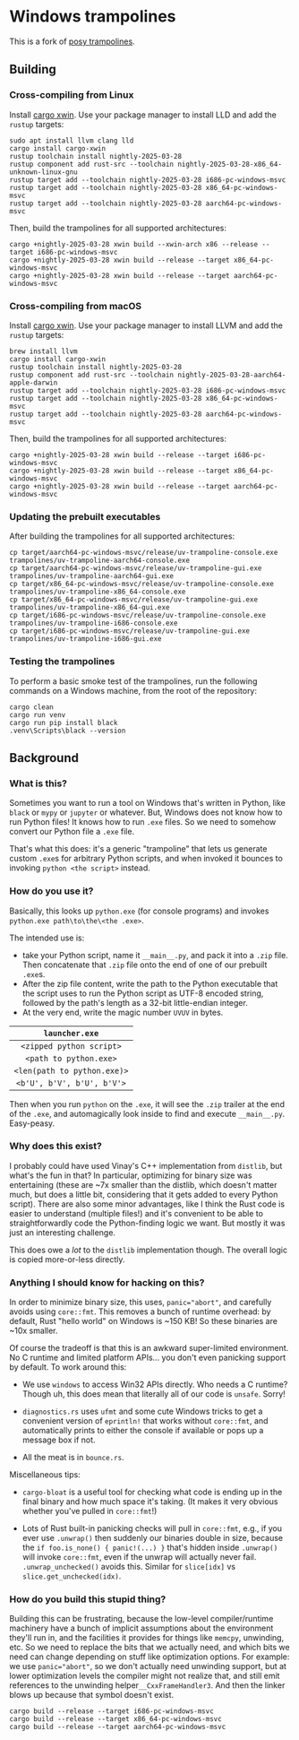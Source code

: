 # Windows trampolines

This is a fork of
[posy trampolines](https://github.com/njsmith/posy/tree/dda22e6f90f5fefa339b869dd2bbe107f5b48448/src/trampolines/windows-trampolines/posy-trampoline).

## Building

### Cross-compiling from Linux

Install [cargo xwin](https://github.com/rust-cross/cargo-xwin). Use your package manager to install
LLD and add the `rustup` targets:

```shell
sudo apt install llvm clang lld
cargo install cargo-xwin
rustup toolchain install nightly-2025-03-28
rustup component add rust-src --toolchain nightly-2025-03-28-x86_64-unknown-linux-gnu
rustup target add --toolchain nightly-2025-03-28 i686-pc-windows-msvc
rustup target add --toolchain nightly-2025-03-28 x86_64-pc-windows-msvc
rustup target add --toolchain nightly-2025-03-28 aarch64-pc-windows-msvc
```

Then, build the trampolines for all supported architectures:

```shell
cargo +nightly-2025-03-28 xwin build --xwin-arch x86 --release --target i686-pc-windows-msvc
cargo +nightly-2025-03-28 xwin build --release --target x86_64-pc-windows-msvc
cargo +nightly-2025-03-28 xwin build --release --target aarch64-pc-windows-msvc
```

### Cross-compiling from macOS

Install [cargo xwin](https://github.com/rust-cross/cargo-xwin). Use your package manager to install
LLVM and add the `rustup` targets:

```shell
brew install llvm
cargo install cargo-xwin
rustup toolchain install nightly-2025-03-28
rustup component add rust-src --toolchain nightly-2025-03-28-aarch64-apple-darwin
rustup target add --toolchain nightly-2025-03-28 i686-pc-windows-msvc
rustup target add --toolchain nightly-2025-03-28 x86_64-pc-windows-msvc
rustup target add --toolchain nightly-2025-03-28 aarch64-pc-windows-msvc
```

Then, build the trampolines for all supported architectures:

```shell
cargo +nightly-2025-03-28 xwin build --release --target i686-pc-windows-msvc
cargo +nightly-2025-03-28 xwin build --release --target x86_64-pc-windows-msvc
cargo +nightly-2025-03-28 xwin build --release --target aarch64-pc-windows-msvc
```

### Updating the prebuilt executables

After building the trampolines for all supported architectures:

```shell
cp target/aarch64-pc-windows-msvc/release/uv-trampoline-console.exe trampolines/uv-trampoline-aarch64-console.exe
cp target/aarch64-pc-windows-msvc/release/uv-trampoline-gui.exe trampolines/uv-trampoline-aarch64-gui.exe
cp target/x86_64-pc-windows-msvc/release/uv-trampoline-console.exe trampolines/uv-trampoline-x86_64-console.exe
cp target/x86_64-pc-windows-msvc/release/uv-trampoline-gui.exe trampolines/uv-trampoline-x86_64-gui.exe
cp target/i686-pc-windows-msvc/release/uv-trampoline-console.exe trampolines/uv-trampoline-i686-console.exe
cp target/i686-pc-windows-msvc/release/uv-trampoline-gui.exe trampolines/uv-trampoline-i686-gui.exe
```

### Testing the trampolines

To perform a basic smoke test of the trampolines, run the following commands on a Windows machine,
from the root of the repository:

```shell
cargo clean
cargo run venv
cargo run pip install black
.venv\Scripts\black --version
```

## Background

### What is this?

Sometimes you want to run a tool on Windows that's written in Python, like `black` or `mypy` or
`jupyter` or whatever. But, Windows does not know how to run Python files! It knows how to run
`.exe` files. So we need to somehow convert our Python file a `.exe` file.

That's what this does: it's a generic "trampoline" that lets us generate custom `.exe`s for
arbitrary Python scripts, and when invoked it bounces to invoking `python <the script>` instead.

### How do you use it?

Basically, this looks up `python.exe` (for console programs) and invokes
`python.exe path\to\the\<the .exe>`.

The intended use is:

- take your Python script, name it `__main__.py`, and pack it into a `.zip` file. Then concatenate
  that `.zip` file onto the end of one of our prebuilt `.exe`s.
- After the zip file content, write the path to the Python executable that the script uses to run
  the Python script as UTF-8 encoded string, followed by the path's length as a 32-bit little-endian
  integer.
- At the very end, write the magic number `UVUV` in bytes.

|       `launcher.exe`        |
| :-------------------------: |
|  `<zipped python script>`   |
|   `<path to python.exe>`    |
| `<len(path to python.exe)>` |
| `<b'U', b'V', b'U', b'V'>`  |

Then when you run `python` on the `.exe`, it will see the `.zip` trailer at the end of the `.exe`,
and automagically look inside to find and execute `__main__.py`. Easy-peasy.

### Why does this exist?

I probably could have used Vinay's C++ implementation from `distlib`, but what's the fun in that? In
particular, optimizing for binary size was entertaining (these are ~7x smaller than the distlib,
which doesn't matter much, but does a little bit, considering that it gets added to every Python
script). There are also some minor advantages, like I think the Rust code is easier to understand
(multiple files!) and it's convenient to be able to straightforwardly code the Python-finding logic
we want. But mostly it was just an interesting challenge.

This does owe a _lot_ to the `distlib` implementation though. The overall logic is copied
more-or-less directly.

### Anything I should know for hacking on this?

In order to minimize binary size, this uses, `panic="abort"`, and carefully avoids using
`core::fmt`. This removes a bunch of runtime overhead: by default, Rust "hello world" on Windows is
~150 KB! So these binaries are ~10x smaller.

Of course the tradeoff is that this is an awkward super-limited environment. No C runtime and
limited platform APIs... you don't even panicking support by default. To work around this:

- We use `windows` to access Win32 APIs directly. Who needs a C runtime? Though uh, this does mean
  that literally all of our code is `unsafe`. Sorry!

- `diagnostics.rs` uses `ufmt` and some cute Windows tricks to get a convenient version of
  `eprintln!` that works without `core::fmt`, and automatically prints to either the console if
  available or pops up a message box if not.

- All the meat is in `bounce.rs`.

Miscellaneous tips:

- `cargo-bloat` is a useful tool for checking what code is ending up in the final binary and how
  much space it's taking. (It makes it very obvious whether you've pulled in `core::fmt`!)

- Lots of Rust built-in panicking checks will pull in `core::fmt`, e.g., if you ever use `.unwrap()`
  then suddenly our binaries double in size, because the `if foo.is_none() { panic!(...) }` that's
  hidden inside `.unwrap()` will invoke `core::fmt`, even if the unwrap will actually never fail.
  `.unwrap_unchecked()` avoids this. Similar for `slice[idx]` vs `slice.get_unchecked(idx)`.

### How do you build this stupid thing?

Building this can be frustrating, because the low-level compiler/runtime machinery have a bunch of
implicit assumptions about the environment they'll run in, and the facilities it provides for things
like `memcpy`, unwinding, etc. So we need to replace the bits that we actually need, and which bits
we need can change depending on stuff like optimization options. For example: we use
`panic="abort"`, so we don't actually need unwinding support, but at lower optimization levels the
compiler might not realize that, and still emit references to the unwinding
helper`__CxxFrameHandler3`. And then the linker blows up because that symbol doesn't exist.

```
cargo build --release --target i686-pc-windows-msvc
cargo build --release --target x86_64-pc-windows-msvc
cargo build --release --target aarch64-pc-windows-msvc
```
